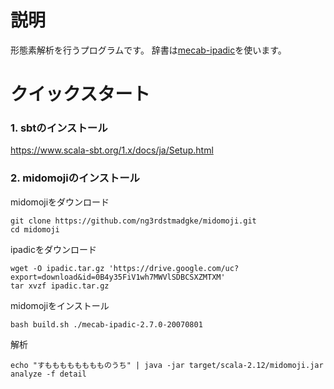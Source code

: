 # 説明
形態素解析を行うプログラムです。
辞書は[mecab-ipadic](http://taku910.github.io/mecab/#download)を使います。

# クイックスタート
### 1. sbtのインストール
https://www.scala-sbt.org/1.x/docs/ja/Setup.html
### 2. midomojiのインストール
midomojiをダウンロード
```
git clone https://github.com/ng3rdstmadgke/midomoji.git
cd midomoji
```
ipadicをダウンロード
```
wget -O ipadic.tar.gz 'https://drive.google.com/uc?export=download&id=0B4y35FiV1wh7MWVlSDBCSXZMTXM'
tar xvzf ipadic.tar.gz
```
midomojiをインストール
```
bash build.sh ./mecab-ipadic-2.7.0-20070801
```
解析
```
echo "すもももももももものうち" | java -jar target/scala-2.12/midomoji.jar analyze -f detail
```

